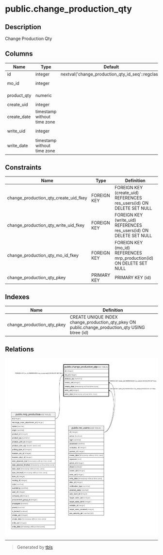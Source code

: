 # public.change_production_qty

## Description

Change Production Qty

## Columns

| Name | Type | Default | Nullable | Children | Parents | Comment |
| ---- | ---- | ------- | -------- | -------- | ------- | ------- |
| id | integer | nextval('change_production_qty_id_seq'::regclass) | false |  |  |  |
| mo_id | integer |  | false |  | [public.mrp_production](public.mrp_production.md) | Manufacturing Order |
| product_qty | numeric |  | false |  |  | Quantity To Produce |
| create_uid | integer |  | true |  | [public.res_users](public.res_users.md) | Created by |
| create_date | timestamp without time zone |  | true |  |  | Created on |
| write_uid | integer |  | true |  | [public.res_users](public.res_users.md) | Last Updated by |
| write_date | timestamp without time zone |  | true |  |  | Last Updated on |

## Constraints

| Name | Type | Definition |
| ---- | ---- | ---------- |
| change_production_qty_create_uid_fkey | FOREIGN KEY | FOREIGN KEY (create_uid) REFERENCES res_users(id) ON DELETE SET NULL |
| change_production_qty_write_uid_fkey | FOREIGN KEY | FOREIGN KEY (write_uid) REFERENCES res_users(id) ON DELETE SET NULL |
| change_production_qty_mo_id_fkey | FOREIGN KEY | FOREIGN KEY (mo_id) REFERENCES mrp_production(id) ON DELETE SET NULL |
| change_production_qty_pkey | PRIMARY KEY | PRIMARY KEY (id) |

## Indexes

| Name | Definition |
| ---- | ---------- |
| change_production_qty_pkey | CREATE UNIQUE INDEX change_production_qty_pkey ON public.change_production_qty USING btree (id) |

## Relations

![er](public.change_production_qty.svg)

---

> Generated by [tbls](https://github.com/k1LoW/tbls)
